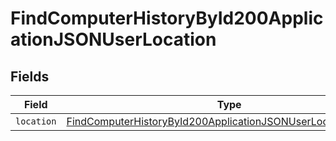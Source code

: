 # FindComputerHistoryById200ApplicationJSONUserLocation


## Fields

| Field                                                                                                                                                     | Type                                                                                                                                                      | Required                                                                                                                                                  | Description                                                                                                                                               |
| --------------------------------------------------------------------------------------------------------------------------------------------------------- | --------------------------------------------------------------------------------------------------------------------------------------------------------- | --------------------------------------------------------------------------------------------------------------------------------------------------------- | --------------------------------------------------------------------------------------------------------------------------------------------------------- |
| `location`                                                                                                                                                | [FindComputerHistoryById200ApplicationJSONUserLocationLocation](../../models/operations/findcomputerhistorybyid200applicationjsonuserlocationlocation.md) | :heavy_minus_sign:                                                                                                                                        | N/A                                                                                                                                                       |